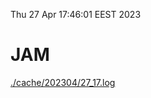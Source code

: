 Thu 27 Apr 17:46:01 EEST 2023
# JAM
<a href='./cache/202304/27_17.log'>./cache/202304/27_17.log</a>
